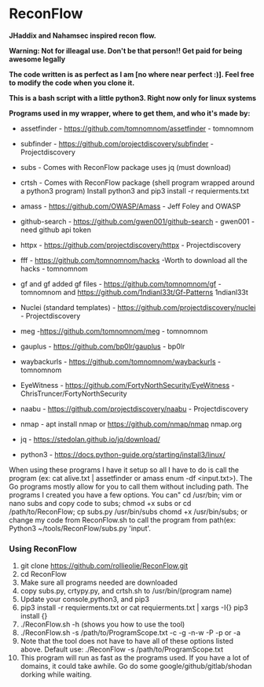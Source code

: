 # ReconFlow

**JHaddix and Nahamsec inspired recon flow.**

**Warning: Not for illeagal use. Don't be that person!! Get paid for being awesome legally**

**The code written is as perfect as I am [no where near perfect :)]. Feel free to modify the code when you clone it.**

**This is a bash script with a little python3. Right now only for linux systems**

**Programs used in my wrapper, where to get them, and who it's made by:**

- assetfinder - https://github.com/tomnomnom/assetfinder - tomnomnom

- subfinder - https://github.com/projectdiscovery/subfinder - Projectdiscovery 

- subs - Comes with ReconFlow package uses jq (must download)

- crtsh - Comes with ReconFlow package (shell program wrapped around a python3 program) Install python3 and pip3 install -r requierments.txt

- amass - https://github.com/OWASP/Amass  - Jeff Foley and OWASP

- github-search - https://github.com/gwen001/github-search - gwen001 - need github api token

- httpx - https://github.com/projectdiscovery/httpx - Projectdiscovery

- fff - https://github.com/tomnomnom/hacks -Worth to download all the hacks  - tomnomnom 

- gf and gf added gf files - https://github.com/tomnomnom/gf - tomnomnom and https://github.com/1ndianl33t/Gf-Patterns 1ndianl33t

- Nuclei (standard templates) - https://github.com/projectdiscovery/nuclei - Projectdiscovery

- meg -https://github.com/tomnomnom/meg - tomnomnom

- gauplus - https://github.com/bp0lr/gauplus - bp0lr

- waybackurls - https://github.com/tomnomnom/waybackurls - tomnomnom

- EyeWitness - https://github.com/FortyNorthSecurity/EyeWitness - ChrisTruncer/FortyNorthSecurity

- naabu - https://github.com/projectdiscovery/naabu - Projectdiscovery

- nmap -  apt install nmap or https://github.com/nmap/nmap nmap.org

- jq - https://stedolan.github.io/jq/download/

- python3 - https://docs.python-guide.org/starting/install3/linux/

When using these programs I have it setup so all I have to do is call the program (ex: cat alive.txt | assetfinder or amass enum -df <input.txt>). The Go programs mostly allow for you to call them without including path. The programs I created you have a few options. You can" cd /usr/bin; vim or nano subs and copy code to subs; chmod +x subs or cd /path/to/ReconFlow; cp subs.py /usr/bin/subs chomd +x /usr/bin/subs; or change my code from ReconFlow.sh to call the program from path(ex: Python3 ~/tools/ReconFlow/subs.py 'input'.


### Using ReconFlow
  1. git clone https://github.com/rollieolie/ReconFlow.git
  2. cd ReconFlow
  3. Make sure all programs needed are downloaded
  4. copy subs.py, crtypy.py, and crtsh.sh to /usr/bin/(program name)
  5. Update your console,python3, and pip3
  6. pip3 install -r requierments.txt or cat requierments.txt | xargs -I{} pip3 install {}
  7. ./ReconFlow.sh -h (shows you how to use the tool)
  8. ./ReconFlow.sh -s /path/to/ProgramScope.txt -c -g -n-w -P -p or -a
  9. Note that the tool does not have to have all of these options listed above. Default use: ./ReconFlow -s /path/to/ProgramScope.txt
  10. This program will run as fast as the programs used. If you have a lot of domains, it could take awhile. Go do some google/github/gitlab/shodan dorking while waiting.
  

